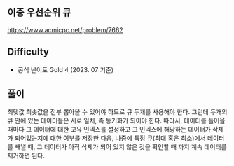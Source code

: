 ## 이중 우선순위 큐

https://www.acmicpc.net/problem/7662

## Difficulty
* 공식 난이도 Gold 4 (2023. 07 기준)

## 풀이

최댓값 최솟값을 전부 뽑아올 수 있어야 하므로 큐 두개를 사용해야 한다. 그런데 두개의 큐 안에 있는 데이터들은 서로 일치, 즉 동기화가 되어야 한다. 따라서, 데이터를 들어올 때마다 그 데이터에 대한 고유 인덱스를 설정하고 그 인덱스에 해당하는 데이터가 삭제가 되어있는지에 대한 여부를 저장한 다음, 나중에 특정 큐(최대 혹은 최소)에서 데이터를 빼낼 때, 그 데이터가 아직 삭제가 되어 있지 않은 것을 확인할 때 까지 계속 데이터를 제거하면 된다.